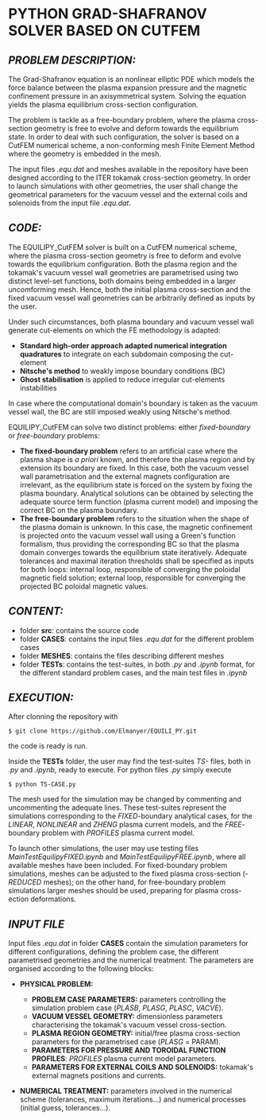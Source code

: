 # **PYTHON GRAD-SHAFRANOV SOLVER BASED ON CUTFEM**

## *PROBLEM DESCRIPTION:*

The Grad-Shafranov equation is an nonlinear elliptic PDE which models the force balance between the plasma expansion pressure and the magnetic confinement pressure in an axisymmetrical system. 
Solving the equation yields the plasma equilibrium cross-section configuration.

The problem is tackle as a free-boundary problem, where the plasma cross-section geometry is free to evolve and deform towards the equilibrium state. 
In order to deal with such configuration, the solver is based on a CutFEM numerical scheme, a non-conforming mesh Finite Element Method where the geometry is embedded in the mesh. 

The input files *.equ.dat* and meshes available in the repository have been designed according to the ITER tokamak cross-section geometry.
In order to launch simulations with other geometries, the user shall change the geometrical parameters for the vacuum vessel and the external coils and solenoids from the input file *.equ.dat*.

## *CODE:*

The EQUILIPY_CutFEM solver is built on a CutFEM numerical scheme, where the plasma cross-section geometry is free to deform and evolve towards the equilibrium configuration. 
Both the plasma region and the tokamak's vacuum vessel wall geometries are parametrised using two distinct level-set functions, both domains being embedded in a larger uncomforming mesh.
Hence, both the initial plasma cross-section and the fixed vacuum vessel wall geometries can be arbitrarily defined as inputs by the user.

Under such circumstances, both plasma boundary and vacuum vessel wall generate cut-elements on which the FE methodology is adapted: 
- **Standard high-order approach adapted numerical integration quadratures** to integrate on each subdomain composing the cut-element
- **Nitsche's method** to weakly impose boundary conditions (BC) 
- **Ghost stabilisation** is applied to reduce irregular cut-elements instabilities

In case where the computational domain's boundary is taken as the vacuum vessel wall, the BC are still imposed weakly using Nitsche's method. 

EQUILIPY_CutFEM can solve two distinct problems: either *fixed-boundary* or *free-boundary* problems:
- **The fixed-boundary problem** refers to an artificial case where the plasma shape is *a priori* known, and therefore the plasma region and by extension its boundary are fixed.
In this case, both the vacuum vessel wall parametrisation and the external magnets configuration are irrelevant, as the equilibrium state is forced on the system by fixing the plasma boundary.
Analytical solutions can be obtained by selecting the adequate source term function (plasma current model) and imposing the correct BC on the plasma boundary. 
- **The free-boundary problem** refers to the situation when the shape of the plasma domain is unknown.
In this case, the magnetic confinement is projected onto the vacuum vessel wall using a Green's function formalism, thus providing the corresponding BC so that the plasma domain converges towards the equilibrium state iteratively. 
Adequate tolerances and maximal iteration thresholds shall be specified as inputs for both loops: internal loop, responsible of converging the poloidal magnetic field solution; external loop, responsible for converging the projected BC poloidal magnetic values.   

## *CONTENT:*
- folder **src**: contains the source code
- folder **CASES**: contains the input files *.equ.dat* for the different problem cases
- folder **MESHES**: contains the files describing different meshes
- folder **TESTs**: contains the test-suites, in both *.py* and *.ipynb* format, for the different standard problem cases, and the main test files in *.ipynb*

## *EXECUTION:*

After clonning the repository with 

    $ git clone https://github.com/Elmanyer/EQUILI_PY.git
    
the code is ready is run. 

Inside the **TESTs** folder, the user may find the test-suites *TS-* files, both in *.py* and *.ipynb*, ready to execute. For python files *.py* simply execute 

    $ python TS-CASE.py

The mesh used for the simulation may be changed by commenting and uncommenting the adequate lines. These test-suites represent the simulations corresponding to the *FIXED*-boundary analytical cases, for the *LINEAR*, *NONLINEAR* and *ZHENG* plasma current models, and the *FREE*-boundary problem with *PROFILES* plasma current model.

To launch other simulations, the user may use testing files *MainTestEquilipyFIXED.ipynb* and *MainTestEquilipyFREE.ipynb*, where all available meshes have been included. For fixed-boundary problem simulations, meshes can be adjusted to the fixed plasma cross-section (*-REDUCED* meshes); on the other hand, for free-boundary problem simulations larger meshes should be used, preparing for plasma cross-ection deformations. 

## *INPUT FILE*

Input files *.equ.dat* in folder **CASES** contain the simulation parameters for different configurations, defining the problem case, the different parametrised geometries and the numerical treatment. The parameters are organised according to the following blocks:

- **PHYSICAL PROBLEM:**
    - **PROBLEM CASE PARAMETERS:** parameters controlling the simulation problem case (*PLASB*, *PLASG*, *PLASC*, *VACVE*).
    - **VACUUM VESSEL GEOMETRY:** dimensionless parameters characterising the tokamak's vacuum vessel cross-section.
    - **PLASMA REGION GEOMETRY:** initial/free plasma cross-section parameters for the parametrised case (*PLASG* = PARAM).   
    - **PARAMETERS FOR PRESSURE AND TOROIDAL FUNCTION PROFILES**: *PROFILES* plasma current model parameters.
    - **PARAMETERS FOR EXTERNAL COILS AND SOLENOIDS:** tokamak's external magnets positions and currents. 

- **NUMERICAL TREATMENT:** parameters involved in the numerical scheme (tolerances, maximum iterations...) and numerical processes (initial guess, tolerances...).

